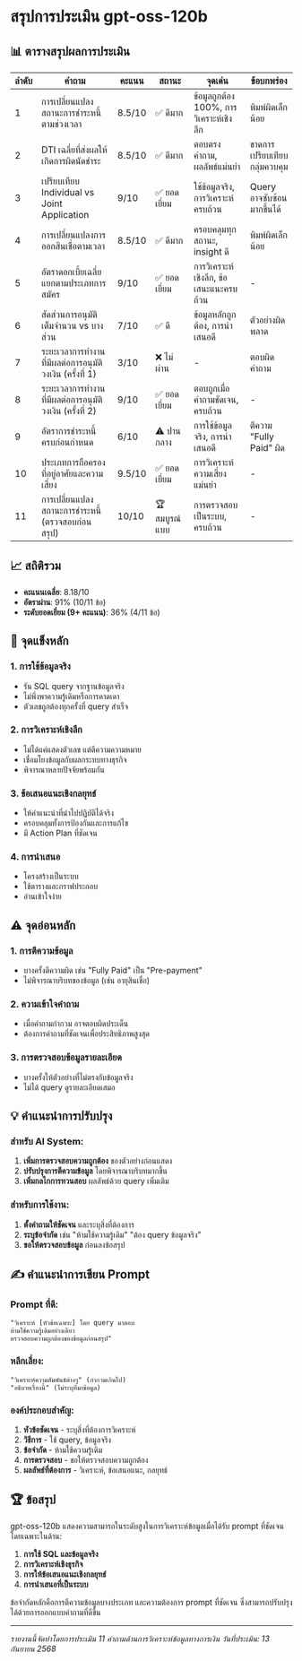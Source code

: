 # สรุปการประเมิน gpt-oss-120b

## 📊 ตารางสรุปผลการประเมิน

| ลำดับ | คำถาม | คะแนน | สถานะ | จุดเด่น | ข้อบกพร่อง |
|---|---|---|---|---|---|
| 1 | การเปลี่ยนแปลงสถานะการชำระหนี้ตามช่วงเวลา | 8.5/10 | ✅ ดีมาก | ข้อมูลถูกต้อง 100%, การวิเคราะห์เชิงลึก | พิมพ์ผิดเล็กน้อย |
| 2 | DTI เฉลี่ยที่ส่งผลให้เกิดการผิดนัดชำระ | 8.5/10 | ✅ ดีมาก | ตอบตรงคำถาม, ผลลัพธ์แม่นยำ | ขาดการเปรียบเทียบกลุ่มควบคุม |
| 3 | เปรียบเทียบ Individual vs Joint Application | 9/10 | ✅ ยอดเยี่ยม | ใช้ข้อมูลจริง, การวิเคราะห์ครบถ้วน | Query อาจซับซ้อนมากขึ้นได้ |
| 4 | การเปลี่ยนแปลงการออกสินเชื่อตามเวลา | 8.5/10 | ✅ ดีมาก | ครอบคลุมทุกสถานะ, insight ดี | พิมพ์ผิดเล็กน้อย |
| 5 | อัตราดอกเบี้ยเฉลี่ยแยกตามประเภทการสมัคร | 9/10 | ✅ ยอดเยี่ยม | การวิเคราะห์เชิงลึก, ข้อเสนะแนะครบถ้วน | - |
| 6 | สัดส่วนการอนุมัติเต็มจำนวน vs บางส่วน | 7/10 | ✅ ดี | ข้อมูลหลักถูกต้อง, การนำเสนอดี | ตัวอย่างผิดพลาด |
| 7 | ระยะเวลาการทำงานที่มีผลต่อการอนุมัติวงเงิน (ครั้งที่ 1) | 3/10 | ❌ ไม่ผ่าน | - | ตอบผิดคำถาม |
| 8 | ระยะเวลาการทำงานที่มีผลต่อการอนุมัติวงเงิน (ครั้งที่ 2) | 9/10 | ✅ ยอดเยี่ยม | ตอบถูกเมื่อคำถามชัดเจน, ครบถ้วน | - |
| 9 | อัตราการชำระหนี้ครบก่อนกำหนด | 6/10 | ⚠️ ปานกลาง | การใช้ข้อมูลจริง, การนำเสนอดี | ตีความ "Fully Paid" ผิด |
| 10 | ประเภทการถือครองที่อยู่อาศัยและความเสี่ยง | 9.5/10 | ✅ ยอดเยี่ยม | การวิเคราะห์ความเสี่ยงแม่นยำ | - |
| 11 | การเปลี่ยนแปลงสถานะการชำระหนี้ (ตรวจสอบก่อนสรุป) | 10/10 | 🏆 สมบูรณ์แบบ | การตรวจสอบเป็นระบบ, ครบถ้วน | - |

## 📈 สถิติรวม
- **คะแนนเฉลี่ย**: 8.18/10
- **อัตราผ่าน**: 91% (10/11 ข้อ)
- **ระดับยอดเยี่ยม (9+ คะแนน)**: 36% (4/11 ข้อ)

## 🎯 จุดแข็งหลัก

### 1. การใช้ข้อมูลจริง
- รัน SQL query จากฐานข้อมูลจริง
- ไม่พึ่งพาความรู้เดิมหรือการคาดเดา
- ตัวเลขถูกต้องทุกครั้งที่ query สำเร็จ

### 2. การวิเคราะห์เชิงลึก
- ไม่ได้แค่แสดงตัวเลข แต่ตีความความหมาย
- เชื่อมโยงข้อมูลกับผลกระทบทางธุรกิจ
- พิจารณาหลายปัจจัยพร้อมกัน

### 3. ข้อเสนอแนะเชิงกลยุทธ์
- ให้คำแนะนำที่นำไปปฏิบัติได้จริง
- ครอบคลุมทั้งการป้องกันและการแก้ไข
- มี Action Plan ที่ชัดเจน

### 4. การนำเสนอ
- โครงสร้างเป็นระบบ
- ใช้ตารางและกราฟประกอบ
- อ่านเข้าใจง่าย

## ⚠️ จุดอ่อนหลัก

### 1. การตีความข้อมูล
- บางครั้งตีความผิด เช่น "Fully Paid" เป็น "Pre-payment"
- ไม่พิจารณาบริบทของข้อมูล (เช่น อายุสินเชื่อ)

### 2. ความเข้าใจคำถาม
- เมื่อคำถามกำกวม อาจตอบผิดประเด็น
- ต้องการคำถามที่ชัดเจนเพื่อประสิทธิภาพสูงสุด

### 3. การตรวจสอบข้อมูลรายละเอียด
- บางครั้งให้ตัวอย่างที่ไม่ตรงกับข้อมูลจริง
- ไม่ได้ query ดูรายละเอียดเสมอ

## 💡 คำแนะนำการปรับปรุง

### สำหรับ AI System:
1. **เพิ่มการตรวจสอบความถูกต้อง** ของตัวอย่างก่อนแสดง
2. **ปรับปรุงการตีความข้อมูล** โดยพิจารณาบริบทมากขึ้น
3. **เพิ่มกลไกการทวนสอบ** ผลลัพธ์ด้วย query เพิ่มเติม

### สำหรับการใช้งาน:
1. **ตั้งคำถามให้ชัดเจน** และระบุสิ่งที่ต้องการ
2. **ระบุข้อจำกัด** เช่น "ห้ามใช้ความรู้เดิม" "ต้อง query ข้อมูลจริง"
3. **ขอให้ตรวจสอบข้อมูล** ก่อนลงข้อสรุป

## ✍️ คำแนะนำการเขียน Prompt

### Prompt ที่ดี:
```
"วิเคราะห์ [หัวข้อเฉพาะ] โดย query มาตอบ 
ห้ามใช้ความรู้เดิมอย่างเดียว 
ตรวจสอบความถูกต้องของข้อมูลก่อนสรุป"
```

### หลีกเลี่ยง:
```
"วิเคราะห์ความสัมพันธ์ต่างๆ" (กำกวมเกินไป)
"อธิบายเรื่องนี้" (ไม่ระบุที่มาข้อมูล)
```

### องค์ประกอบสำคัญ:
1. **หัวข้อชัดเจน** - ระบุสิ่งที่ต้องการวิเคราะห์
2. **วิธีการ** - ใช้ query, ข้อมูลจริง
3. **ข้อจำกัด** - ห้ามใช้ความรู้เดิม
4. **การตรวจสอบ** - ขอให้ตรวจสอบความถูกต้อง
5. **ผลลัพธ์ที่ต้องการ** - วิเคราะห์, ข้อเสนอแนะ, กลยุทธ์

## 🏆 ข้อสรุป

gpt-oss-120b แสดงความสามารถในระดับสูงในการวิเคราะห์ข้อมูลเมื่อได้รับ prompt ที่ชัดเจน โดยเฉพาะในด้าน:

1. **การใช้ SQL และข้อมูลจริง**
2. **การวิเคราะห์เชิงธุรกิจ**
3. **การให้ข้อเสนอแนะเชิงกลยุทธ์**
4. **การนำเสนอที่เป็นระบบ**

ข้อจำกัดหลักคือการตีความข้อมูลบางประเภท และความต้องการ prompt ที่ชัดเจน ซึ่งสามารถปรับปรุงได้ด้วยการออกแบบคำถามที่ดีขึ้น

---

*รายงานนี้จัดทำโดยการประเมิน 11 คำถามด้านการวิเคราะห์ข้อมูลทางการเงิน*
*วันที่ประเมิน: 13 กันยายน 2568*